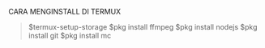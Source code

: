 CARA MENGINSTALL DI TERMUX
>$termux-setup-storage
>$pkg install ffmpeg
>$pkg install nodejs
>$pkg install git
>$pkg install mc
